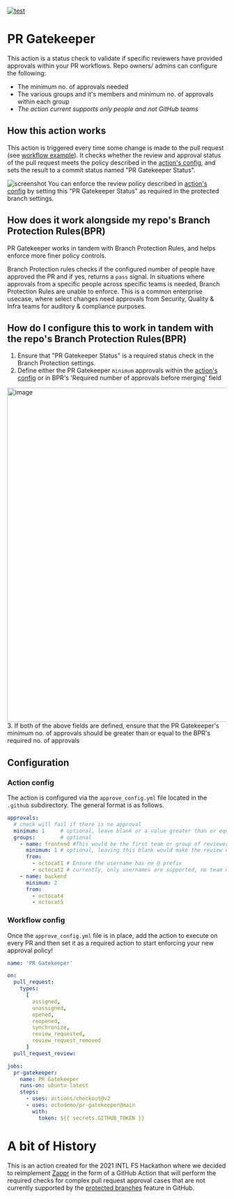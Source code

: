 [![test](https://github.com/octodemo/review-approval-action/actions/workflows/test.yml/badge.svg)](https://github.com/octodemo/review-approval-action/actions/workflows/test.yml)

# PR Gatekeeper

This action is a status check to validate if specific reviewers have provided approvals within your PR workflows. Repo owners/ admins can configure the following:
- The minimum no. of approvals needed 
- The various groups and it's members and minimum no. of approvals within each group
- _The action current supports only people and not GitHub teams_

## How this action works
This action is triggered every time some change is made to the pull request (see [workflow example](#Workflow-config])). It checks whether the review and approval status of the pull request meets the policy described in the [action's config](#Action-config), and sets the result to a commit status named "PR Gatekeeper Status".

![screenshot](./images/commit-status.png)
You can enforce the review policy described in [action's config](#Action-config) by setting this "PR Gatekeeper Status" as required in the protected branch settings.

## How does it work alongside my repo's Branch Protection Rules(BPR)
PR Gatekeeper works in tandem with Branch Protection Rules, and helps enforce more finer policy controls. 

Branch Protection rules checks if the configured number of people have approved the PR and if yes, returns a `pass` signal. In situations where approvals from a specific people across specific teams is needed, Branch Protection Rules are unable to enforce. This is a common enterprise usecase, where select changes need approvals from Security, Quality & Infra teams for auditory & compliance purposes.

## How do I configure this to work in tandem with the repo's Branch Protection Rules(BPR)
1. Ensure that "PR Gatekeeper Status" is a required status check in the Branch Protection settings.
2. Define either the PR Gatekeeper `minimum` approvals within the [action's config](#Action-config) or in BPR's 'Required number of approvals before merging' field
<img width="766" alt="image" src="https://user-images.githubusercontent.com/83639549/192690706-d6448d13-40c6-4dd8-9027-6b26572d7003.png">
3. If both of the above fields are defined, ensure that the PR Gatekeeper's minimum no. of approvals should be greater than or equal to the BPR's required no. of approvals

## Configuration
### Action config
The action is configured via the `approve_config.yml` file located in the `.github` subdirectory. The general format is as follows.
```yaml
approvals:
  # check will fail if there is no approval
  minimum: 1     # optional, leave blank or a value greater than or equal to the Branch Protection Rules `Required no. of approvals`
  groups:        # optional
    - name: frontend #This would be the first team or group of reviewers
      minimum: 1 # optional, leaving this blank would make the review optional for this group. Uncommon, but possible
      from:
        - octocat1 # Ensure the username has no @ prefix
        - octocat2 # currently, only usernames are supported, no team names
    - name: backend
      minimum: 2
      from:
        - octocat4
        - octocat5
```

### Workflow config

Once the `approve_config.yml` file is in place, add the action to execute on every PR and then set it as a required action to start enforcing your new approval policy!

```yaml
name: 'PR Gatekeeper'

on:
  pull_request:
    types:
      [
        assigned,
        unassigned,
        opened,
        reopened,
        synchronize,
        review_requested,
        review_request_removed
      ]
  pull_request_review:

jobs:
  pr-gatekeeper:
    name: PR Gatekeeper
    runs-on: ubuntu-latest
    steps:
      - uses: actions/checkout@v2
      - uses: octodemo/pr-gatekeeper@main
        with:
          token: ${{ secrets.GITHUB_TOKEN }}
```

# A bit of History 
This is an action created for the 2021 INTL FS Hackathon where we decided to reimplement [Zappr](https://zappr.opensource.zalan.do/login) in the form of a GitHub Action that will perform the required checks for complex pull request approval cases that are not currently supported by the [protected branches](https://docs.github.com/en/github/administering-a-repository/defining-the-mergeability-of-pull-requests/about-protected-branches#about-branch-protection-settings) feature in GitHub.
